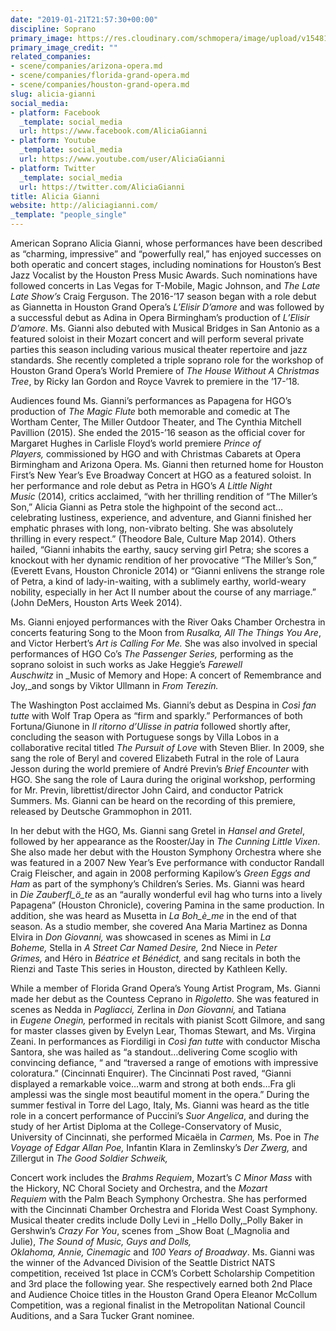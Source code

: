 ```yaml
---
date: "2019-01-21T21:57:30+00:00"
discipline: Soprano
primary_image: https://res.cloudinary.com/schmopera/image/upload/v1548107758/media/2019/01/AliciaGianni.jpg
primary_image_credit: ""
related_companies:
- scene/companies/arizona-opera.md
- scene/companies/florida-grand-opera.md
- scene/companies/houston-grand-opera.md
slug: alicia-gianni
social_media:
- platform: Facebook
  _template: social_media
  url: https://www.facebook.com/AliciaGianni
- platform: Youtube
  _template: social_media
  url: https://www.youtube.com/user/AliciaGianni
- platform: Twitter
  _template: social_media
  url: https://twitter.com/AliciaGianni
title: Alicia Gianni
website: http://aliciagianni.com/
_template: "people_single"
---
```

American Soprano Alicia Gianni, whose performances have been described as “charming, impressive” and “powerfully real,” has enjoyed successes on both operatic and concert stages, including nominations for Houston’s Best Jazz Vocalist by the Houston Press Music Awards. Such nominations have followed concerts in Las Vegas for T-Mobile, Magic Johnson, and _The Late Late Show’s_ Craig Ferguson. The 2016-’17 season began with a role debut as Giannetta in Houston Grand Opera’s _L’Elisir D’amore_ and was followed by a successful debut as Adina in Opera Birmingham’s production of _L’Elisir D’amore_. Ms. Gianni also debuted with Musical Bridges in San Antonio as a featured soloist in their Mozart concert and will perform several private parties this season including various musical theater repertoire and jazz standards. She recently completed a triple soprano role for the workshop of Houston Grand Opera’s World Premiere of _The House Without A Christmas Tree_, by Ricky Ian Gordon and Royce Vavrek to premiere in the ’17-’18.

Audiences found Ms. Gianni’s performances as Papagena for HGO’s production of _The Magic Flute_ both memorable and comedic at The Wortham Center, The Miller Outdoor Theater, and The Cynthia Mitchell Pavillion (2015). She ended the 2015-’16 season as the official cover for Margaret Hughes in Carlisle Floyd’s world premiere _Prince of Players,_ commissioned by HGO and with Christmas Cabarets at Opera Birmingham and Arizona Opera. Ms. Gianni then returned home for Houston First’s New Year’s Eve Broadway Concert at HGO as a featured soloist. In her performance and role debut as Petra in HGO’s _A Little Night Music_ (2014)_,_ critics acclaimed, “with her thrilling rendition of “The Miller’s Son,” Alicia Gianni as Petra stole the highpoint of the second act…celebrating lustiness, experience, and adventure, and Gianni finished her emphatic phrases with long, non-vibrato belting. She was absolutely thrilling in every respect.” (Theodore Bale, Culture Map 2014). Others hailed, “Gianni inhabits the earthy, saucy serving girl Petra; she scores a knockout with her dynamic rendition of her provocative “The Miller’s Son,” (Everett Evans, Houston Chronicle 2014) or “Gianni enlivens the strange role of Petra, a kind of lady-in-waiting, with a sublimely earthy, world-weary nobility, especially in her Act II number about the course of any marriage.” (John DeMers, Houston Arts Week 2014).

Ms. Gianni enjoyed performances with the River Oaks Chamber Orchestra in concerts featuring Song to the Moon from _Rusalka, All The Things You Are_, and Victor Herbert’s _Art is Calling For Me._ She was also involved in special performances of HGO Co’s _The Passenger_ _Series,_ performing as the soprano soloist in such works as Jake Heggie’s _Farewell Auschwitz_ in _Music of Memory and Hope: A concert of Remembrance and Joy,_and songs by Viktor Ullmann in _From Terezín._

The Washington Post acclaimed Ms. Gianni’s debut as Despina in _Così fan tutte_ with Wolf Trap Opera as “firm and sparkly.” Performances of both Fortuna/Giunone in _Il ritorno d’Ulisse in patria_ followed shortly after, concluding the season with Portuguese songs by Villa Lobos in a collaborative recital titled _The_ _Pursuit of Love_ with Steven Blier. In 2009, she sang the role of Beryl and covered Elizabeth Futral in the role of Laura Jesson during the world premiere of André Previn’s _Brief Encounter_ with HGO. She sang the role of Laura during the original workshop, performing for Mr. Previn, librettist/director John Caird, and conductor Patrick Summers. Ms. Gianni can be heard on the recording of this premiere, released by Deutsche Grammophon in 2011.

In her debut with the HGO, Ms. Gianni sang Gretel in _Hansel and Gretel_, followed by her appearance as the Rooster/Jay in _The Cunning Little Vixen_. She also made her debut with the Houston Symphony Orchestra where she was featured in a 2007 New Year’s Eve performance with conductor Randall Craig Fleischer, and again in 2008 performing Kapilow’s _Green Eggs and Ham_ as part of the symphony’s Children’s Series. Ms. Gianni was heard in _Die Zauberfl_ö_te_ as an “aurally wonderful evil hag who turns into a lively Papagena” (Houston Chronicle), covering Pamina in the same production. In addition, she was heard as Musetta in _La Boh_è_me_ in the end of that season. As a studio member, she covered Ana Maria Martinez as Donna Elvira in _Don Giovanni,_ was showcased in scenes as Mimi in _La Boheme,_ Stella in _A Street Car Named Desire,_ 2nd Niece in _Peter Grimes,_ and Héro in _Béatrice et Bénédict,_ and sang recitals in both the Rienzi and Taste This series in Houston, directed by Kathleen Kelly.

While a member of Florida Grand Opera’s Young Artist Program, Ms. Gianni made her debut as the Countess Ceprano in _Rigoletto_. She was featured in scenes as Nedda in _Pagliacci,_ Zerlina in _Don Giovanni,_ and Tatiana in _Eugene Onegin,_ performed in recitals with pianist Scott Gilmore, and sang for master classes given by Evelyn Lear, Thomas Stewart, and Ms. Virgina Zeani. In performances as Fiordiligi in _Così fan tutte_ with conductor Mischa Santora, she was hailed as “a standout…delivering Come scoglio with convincing defiance, “ and “traversed a range of emotions with impressive coloratura.” (Cincinnati Enquirer). The Cincinnati Post raved, “Gianni displayed a remarkable voice…warm and strong at both ends…Fra gli amplessi was the single most beautiful moment in the opera.” During the summer festival in Torre del Lago, Italy, Ms. Gianni was heard as the title role in a concert performance of Puccini’s _Suor Angelica_, and during the study of her Artist Diploma at the College-Conservatory of Music, University of Cincinnati, she performed Micaëla in _Carmen,_ Ms. Poe in _The Voyage of Edgar Allan Poe,_ Infantin Klara in Zemlinsky’s _Der Zwerg,_ and Zillergut in _The Good Soldier Schweik,_

Concert work includes the _Brahms Requiem_, Mozart’s _C Minor Mass_ with the Hickory, NC Choral Society and Orchestra, and the _Mozart Requiem_ with the Palm Beach Symphony Orchestra. She has performed with the Cincinnati Chamber Orchestra and Florida West Coast Symphony. Musical theater credits include Dolly Levi in _Hello Dolly,_Polly Baker in Gershwin’s _Crazy For You_, scenes from _Show Boat (_Magnolia and Julie), _The Sound of Music, Guys and Dolls, Oklahoma,_ _Annie,_ _Cinemagic_ and _100 Years of Broadway_. Ms. Gianni was the winner of the Advanced Division of the Seattle District NATS competition, received 1st place in CCM’s Corbett Scholarship Competition and 3rd place the following year. She respectively earned both 2nd Place and Audience Choice titles in the Houston Grand Opera Eleanor McCollum Competition, was a regional finalist in the Metropolitan National Council Auditions, and a Sara Tucker Grant nominee.